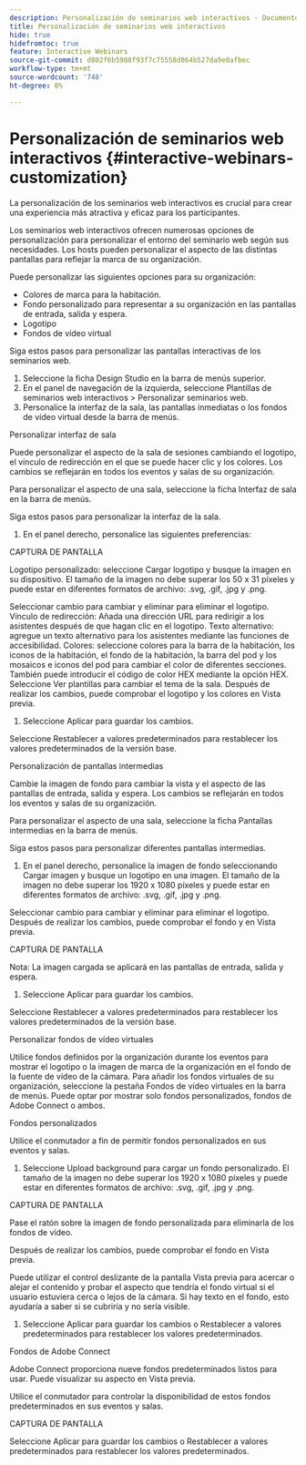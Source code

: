 ```yaml
---
description: Personalización de seminarios web interactivos - Documentos de Marketo - Documentación del producto
title: Personalización de seminarios web interactivos
hide: true
hidefromtoc: true
feature: Interactive Webinars
source-git-commit: d802f6b5988f93f7c75558d864b527da9e0afbec
workflow-type: tm+mt
source-wordcount: '748'
ht-degree: 0%

---
```


# Personalización de seminarios web interactivos {#interactive-webinars-customization}

La personalización de los seminarios web interactivos es crucial para crear una experiencia más atractiva y eficaz para los participantes.

Los seminarios web interactivos ofrecen numerosas opciones de personalización para personalizar el entorno del seminario web según sus necesidades. Los hosts pueden personalizar el aspecto de las distintas pantallas para reflejar la marca de su organización.

Puede personalizar las siguientes opciones para su organización:
* Colores de marca para la habitación.
* Fondo personalizado para representar a su organización en las pantallas de entrada, salida y espera.
* Logotipo
* Fondos de vídeo virtual

Siga estos pasos para personalizar las pantallas interactivas de los seminarios web.

1. Seleccione la ficha Design Studio en la barra de menús superior.
1. En el panel de navegación de la izquierda, seleccione Plantillas de seminarios web interactivos > Personalizar seminarios web.
1. Personalice la interfaz de la sala, las pantallas inmediatas o los fondos de vídeo virtual desde la barra de menús.

Personalizar interfaz de sala

Puede personalizar el aspecto de la sala de sesiones cambiando el logotipo, el vínculo de redirección en el que se puede hacer clic y los colores. Los cambios se reflejarán en todos los eventos y salas de su organización.

Para personalizar el aspecto de una sala, seleccione la ficha Interfaz de sala en la barra de menús.

Siga estos pasos para personalizar la interfaz de la sala.

1. En el panel derecho, personalice las siguientes preferencias:

CAPTURA DE PANTALLA

Logotipo personalizado: seleccione Cargar logotipo y busque la imagen en su dispositivo. El tamaño de la imagen no debe superar los 50 x 31 píxeles y puede estar en diferentes formatos de archivo: .svg, .gif, .jpg y .png.

Seleccionar cambio   para cambiar y eliminar   para eliminar el logotipo.
Vínculo de redirección: Añada una dirección URL para redirigir a los asistentes después de que hagan clic en el logotipo.
Texto alternativo: agregue un texto alternativo para los asistentes mediante las funciones de accesibilidad.
Colores: seleccione colores para la barra de la habitación, los iconos de la habitación, el fondo de la habitación, la barra del pod y los mosaicos e iconos del pod para cambiar el color de diferentes secciones.
También puede introducir el código de color HEX mediante la opción HEX.
Seleccione Ver plantillas para cambiar el tema de la sala.
Después de realizar los cambios, puede comprobar el logotipo y los colores en Vista previa.

1. Seleccione Aplicar para guardar los cambios.

Seleccione Restablecer a valores predeterminados para restablecer los valores predeterminados de la versión base.

Personalización de pantallas intermedias

Cambie la imagen de fondo para cambiar la vista y el aspecto de las pantallas de entrada, salida y espera. Los cambios se reflejarán en todos los eventos y salas de su organización.

Para personalizar el aspecto de una sala, seleccione la ficha Pantallas intermedias en la barra de menús.

Siga estos pasos para personalizar diferentes pantallas intermedias.

1. En el panel derecho, personalice la imagen de fondo seleccionando Cargar imagen y busque un logotipo en una imagen. El tamaño de la imagen no debe superar los 1920 x 1080 píxeles y puede estar en diferentes formatos de archivo: .svg, .gif, .jpg y .png.

Seleccionar cambio   para cambiar y eliminar   para eliminar el logotipo.
Después de realizar los cambios, puede comprobar el fondo y en Vista previa.

CAPTURA DE PANTALLA

Nota: La imagen cargada se aplicará en las pantallas de entrada, salida y espera.

1. Seleccione Aplicar para guardar los cambios.

Seleccione Restablecer a valores predeterminados para restablecer los valores predeterminados de la versión base.

Personalizar fondos de vídeo virtuales

Utilice fondos definidos por la organización durante los eventos para mostrar el logotipo o la imagen de marca de la organización en el fondo de la fuente de vídeo de la cámara. Para añadir los fondos virtuales de su organización, seleccione la pestaña Fondos de vídeo virtuales en la barra de menús. Puede optar por mostrar solo fondos personalizados, fondos de Adobe Connect o ambos.

Fondos personalizados

Utilice el conmutador a fin de permitir fondos personalizados en sus eventos y salas.

1. Seleccione Upload background para cargar un fondo personalizado. El tamaño de la imagen no debe superar los 1920 x 1080 píxeles y puede estar en diferentes formatos de archivo: .svg, .gif, .jpg y .png.

CAPTURA DE PANTALLA

Pase el ratón sobre la imagen de fondo personalizada para eliminarla de los fondos de vídeo.

Después de realizar los cambios, puede comprobar el fondo en Vista previa.

Puede utilizar el control deslizante de la pantalla Vista previa para acercar o alejar el contenido y probar el aspecto que tendría el fondo virtual si el usuario estuviera cerca o lejos de la cámara. Si hay texto en el fondo, esto ayudaría a saber si se cubriría y no sería visible.

1. Seleccione Aplicar para guardar los cambios o Restablecer a valores predeterminados para restablecer los valores predeterminados.

Fondos de Adobe Connect

Adobe Connect proporciona nueve fondos predeterminados listos para usar. Puede visualizar su aspecto en Vista previa.

Utilice el conmutador para controlar la disponibilidad de estos fondos predeterminados en sus eventos y salas.

CAPTURA DE PANTALLA

Seleccione Aplicar para guardar los cambios o Restablecer a valores predeterminados para restablecer los valores predeterminados.
